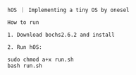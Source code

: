 ```
hOS ｜ Implementing a tiny OS by onesel

How to run

1. Download bochs2.6.2 and install

2. Run hOS:
```
    sudo chmod a+x run.sh
    bash run.sh
